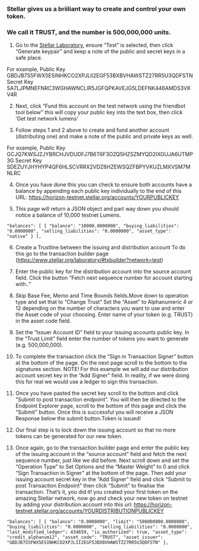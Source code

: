 ### Stellar gives us a briiliant way to create and control your own token.
### We call it TRUST, and the number is 500,000,000 units.


1. Go to the [Stellar Laboratory](https://www.stellar.org/laboratory#account-creator?network=test), 
ensure “Test” is selected, then click “Generate keypair”
and keep a note of the public and secret keys in a safe place.

For example, 
Public Key	GBDJB7S5FWX5ESINHKCO2XPJLII2EGF53BXBVHAWSTZ27RR5U3QDFSTN
Secret Key	SA7LJPMNEFNRC3WGHAWNCLIR5JGFQPKAVEJG5LDEFNK446AMDS3VKV4R


2. Next, click “Fund this account on the test network using the friendbot tool below” 
this will copy your public key into the text box, then click ‘Get test network lumens’

3. Follow steps 1 and 2 above to create and fund another account (distributing one)
and make a note of the public and private keys as well.

For example,
Public Key	GCJQ7KWSJZJYBRCHJVDUDFJ7B6T6F3OZQ5HZSZMYQD2IXGUJA6UTMP3G
Secret Key	SDEZUYJHYHYP4QF6HLSCVRRX2VDZ6HZEWSQZFBPYVKUZLMXVSM7MNLRC	


4. Once you have done this you can check to ensure both accounts have a balance by 
appending each public key individually to the end of this URL: 
https://horizon-testnet.stellar.org/accounts/YOURPUBLICKEY

5. This page will return a JSON object and part way down 
you should notice a balance of 10,000 testnet Lumens.

`"balances": [
    {
      "balance": "10000.0000000",
      "buying_liabilities": "0.0000000",
      "selling_liabilities": "0.0000000",
      "asset_type": "native"
    }
  ], `
  
6. Create a Trustline between the issuing and distribution account
To do this go to the transaction builder page (https://www.stellar.org/laboratory/#txbuilder?network=test)

7. Enter the public key for the distribution account into the source account field.
Click the button “Fetch next sequence number for account starting with..”

8. Skip  Base Fee, Memo and Time Bounds fields.Move down to operation type and set that to “Change Trust”
Set the “Asset” to Alphanumeric 4 or 12 depending on the number of characters you want to use and enter the Asset code of your choosing. Enter name of your token (e.g. TRUST) in the asset code field.

9. Set the “Issuer Account ID” field to your Issuing accounts public key.
In the “Trust Limit” field enter the number of tokens you want to generate (e.g. 500,000,000).

10. To complete the transaction click the “Sign in Transaction Signer” button at the bottom of the page. On the next page scroll to the bottom to the signatures section.
NOTE! For this example we will add our distribution account secret key in the “Add Signer” field. In reality, if we were doing this for real we would use a ledger to sign this transaction.

11. Once you have pasted the secret key scroll to the bottom and click “Submit to post transaction endpoint”.
You will then be directed to the Endpoint Explorer page, scroll to the bottom of this page and click the “Submit” button. Once this is successful you will receive a JSON Response below the submit button.Token is issued!


12. Our final step is to lock down the issuing account so that no more tokens can be generated for our new token.

13. Once again, go to the transaction builder page and enter the public key of the issuing account in the “source account” field and fetch the next sequence number, just like we did before.
Next scroll down and set the “Operation Type” to Set Options and the “Master Weight” to 0 and click “Sign Transaction in Signer” at the bottom of the page.
Then add your issuing account secret key in the “Add Signer” field and click “Submit to post Transaction Endpoint” then click “Submit” to finalise the transaction.
That’s it, you did it! you created your first token on the amazing Stellar network, now go and check your new token on testnet by adding your distribution account into this url:
https://horizon-testnet.stellar.org/accounts/YOURDISTRIBUTIONPUBLICKEY

`"balances": [
    {
      "balance": "0.0000000",
      "limit": "500000000.0000000",
      "buying_liabilities": "0.0000000",
      "selling_liabilities": "0.0000000",
      "last_modified_ledger": 434659,
      "is_authorized": true,
      "asset_type": "credit_alphanum12",
      "asset_code": "TRUST",
      "asset_issuer": "GBDJB7S5FWX5ESINHKCO2XPJLII2EGF53BXBVHAWSTZ27RR5U3QDFSTN"
    },
`



